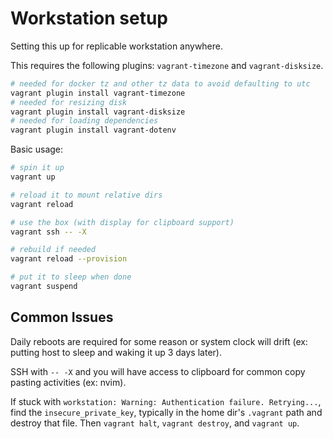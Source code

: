 # Workstation setup

Setting this up for replicable workstation anywhere.

This requires the following plugins: `vagrant-timezone` and `vagrant-disksize`.

```sh 
# needed for docker tz and other tz data to avoid defaulting to utc
vagrant plugin install vagrant-timezone
# needed for resizing disk
vagrant plugin install vagrant-disksize
# needed for loading dependencies
vagrant plugin install vagrant-dotenv
```

Basic usage:

```sh
# spin it up
vagrant up

# reload it to mount relative dirs
vagrant reload

# use the box (with display for clipboard support)
vagrant ssh -- -X

# rebuild if needed 
vagrant reload --provision

# put it to sleep when done
vagrant suspend
```

## Common Issues

Daily reboots are required for some reason or system clock will drift (ex: putting host to sleep and waking it up 3 days later).

SSH with `-- -X` and you will have access to clipboard for common copy pasting activities (ex: nvim).

If stuck with `workstation: Warning: Authentication failure. Retrying...`, find the `insecure_private_key`, typically
in the home dir's `.vagrant` path and destroy that file. Then `vagrant halt`, `vagrant destroy`, and `vagrant up`.
